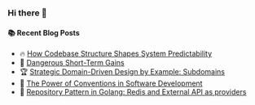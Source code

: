 ### Hi there 👋

<!--
**jorzel/jorzel** is a ✨ _special_ ✨ repository because its `README.md` (this file) appears on your GitHub profile.

Here are some ideas to get you started:

- 🔭 I’m currently working on ...
- 🌱 I’m currently learning ...
- 👯 I’m looking to collaborate on ...
- 🤔 I’m looking for help with ...
- 💬 Ask me about ...
- 📫 How to reach me: ...
- 😄 Pronouns: ...
- ⚡ Fun fact: ...
-->

#### :books: Recent Blog Posts
<!-- BLOGPOSTS:START -->
 - 🔥 [How Codebase Structure Shapes System Predictability](https://jorzel.hashnode.dev/how-codebase-structure-shapes-system-predictability)
 - 📰 [Dangerous Short-Term Gains](https://jorzel.hashnode.dev/dangerous-short-term-gains)
 - 🏆 [Strategic Domain-Driven Design by Example: Subdomains](https://jorzel.hashnode.dev/strategic-domain-driven-design-subdomains-identification)
 - 🔘 [The Power of Conventions in Software Development](https://jorzel.hashnode.dev/the-power-of-conventions-in-software-development)
 - 📰 [Repository Pattern in Golang: Redis and External API as providers](https://jorzel.hashnode.dev/repository-pattern-in-golang-redis-and-external-api-as-providers)<!-- BLOGPOSTS:END -->